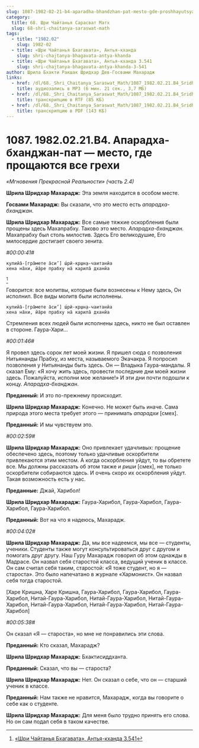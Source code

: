 ```yaml
---
slug: 1087-1982-02-21-b4-aparadha-bhandzhan-pat-mesto-gde-proshhayutsya-vse-grehi
category:
  title: 68. Шри Чайтанья Сарасват Матх
  slug: 68-shri-chaitanya-saraswat-math
tags:
  - title: "1982.02"
    slug: 1982-02
  - title: «Шри Чайтанья Бхагавата», Антья-кханда
    slug: shri-chajtanya-bhagavata-antya-khanda
  - title: «Шри Чайтанья Бхагавата», Антья-кханда 3.541
    slug: shri-chajtanya-bhagavata-antya-khanda-3-541
author: Шрила Бхакти Ракшак Шридхар Дев-Госвами Махарадж
links:
  - href: /dl/68._Shri_Chaitanya_Saraswat_Math/1087_1982.02.21.B4_SridharMj_Aparadha-bhadjan-pat-mesto_gde_prowayutsya_vse_grehi.mp3
    title: аудиозапись в MP3 (6 мин. 21 сек., 3,7 МБ)
  - href: /dl/68._Shri_Chaitanya_Saraswat_Math/1087_1982.02.21.B4_SridharMj_Aparadha-bhadjan-pat-mesto_gde_prowayutsya_vse_grehi.rtf
    title: транскрипцию в RTF (85 КБ)
  - href: /dl/68._Shri_Chaitanya_Saraswat_Math/1087_1982.02.21.B4_SridharMj_Aparadha-bhadjan-pat-mesto_gde_prowayutsya_vse_grehi.pdf
    title: транскрипцию в PDF (143 КБ)
---
```


# 1087. 1982.02.21.B4. Апарадха-бханджан-пат — место, где прощаются все грехи

*«Мгновения Прекрасной Реальности» (часть 2.4)*

**Шрила Шридхар Махарадж:** Эта земля находится в особом месте.

**Госвами Махарадж:** Вы сказали, что это место есть *апарадха-бханджан*.

**Шрила Шридхар Махарадж:** Все самые тяжкие оскорбления были прощены здесь Махапрабху. Таково это место. *Апарадха-бханджан.* Махапрабху был столь милостив. Здесь Его великодушие, Его милосердие достигает своего зенита.

*#00:00:41#*

    кулийа̄-[гра̄мете а̄си’] ш́рӣ-кр̣шн̣а-чаитанйа
    хена на̄хи, йа̄ре прабху на̄ карила̄ дханйа
[^_ftn1]

Говорится: все молитвы, которые были вознесены к Нему здесь, Он исполнил. Все виды молитв были исполнены.

    кулийа̄-[гра̄мете а̄си’] ш́рӣ-кр̣шн̣а-чаитанйа
    хена на̄хи, йа̄ре прабху на̄ карила̄ дханйа

Стремления всех людей были исполнены здесь, никто не был оставлен в стороне. Гаура-Хари…

*#00:01:46#*

Я провел здесь сорок лет моей жизни. Я пришел сюда с позволения Нитьянанды Прабху, из места, называемого Экачакра. Я попросил позволения у Нитьянанды быть здесь. Он — Владыка Гаура-мандалы. Я сказал Ему: «Я хочу жить здесь, провести последние дни моей жизни здесь. Пожалуйста, исполни мое желание!» И эти дни почти подошли к концу. *Апарадха-бханджан*.

**Преданный:** И это по-прежнему происходит.

**Шрила Шридхар Махарадж:** Конечно. Не может быть иначе. Сама природа этого места требует этого — принимать *апарадхи* [смех].

**Преданный:** И мы чувствуем это.

*#00:02:59#*

**Шрила Шридхар Махарадж:** Оно привлекает удачливых: прощение обеспечено здесь, поэтому только удачливые оскорбители привлекаются этим местом. А когда оскорбления уйдут, то вы обретете все. Мы должны рассказать об этом также и *риши* [смех], не только оскорбители собираются здесь. И очень скоро их оскорбления уйдут. Такая возможность есть у нас.

**Преданные:** Джай, Харибол!

**Шрила Шридхар Махарадж:** Гаура-Харибол, Гаура-Харибол, Гаура-Харибол, Гаура-Харибол.

**Преданный:** Вот на что я надеюсь, Махарадж.

*#00:04:02#*

**Шрила Шридхар Махарадж:** Да, мы все надеемся, мы все — студенты, ученики. Студенты также могут консультироваться друг с другом и помогать друг другу. Наш Гуру Махарадж говорил об этом однажды в Мадрасе. Он назвал себя старостой класса, ведущий ученик в классе. Он сам считал себя таким, старостой: «Я тоже студент, но я — староста». Это было напечатано в журнале «Хармонист». Он назвал себя тогда старостой.

[Харе Кришна, Харе Кришна, Гаура-Харибол, Гаура-Харибол, Гаура-Харибол, Нитай-Гаура-Харибол, Нитай-Гаура-Харибол, Нитай-Гаура-Харибол, Нитай-Гаура-Харибол, Нитай-Гаура-Харибол, Нитай-Гаура-Харибол]

*#00:05:38#*

Он сказал «Я — староста», но мне не понравились эти слова.

**Преданный:** Кто сказал, Махарадж?

**Шрила Шридхар Махарадж:** Бхактисиддханта.

**Преданный:** Сказал, что вы — староста?

**Шрила Шридхар Махарадж:** Нет. Он сказал о себе, что он — старший ученик в классе.

**Преданный:** Нам также не нравится, Махарадж, когда вы говорите о себе как о студенте.

**Шрила Шридхар Махарадж:** Для меня было трудно принять его слова. Но он сам подал себя в таком качестве.



[^_ftn1]: [«Шри Чайтанья Бхагавата», Антья-кханда 3.541](../notes/shri-chajtanya-bhagavata-antya-khanda/shri-chajtanya-bhagavata-antya-khanda-3-541.md)
